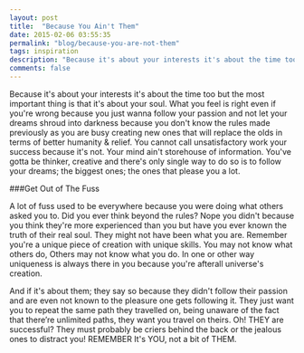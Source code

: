 ```yaml
---
layout: post
title:  "Because You Ain't Them"
date: 2015-02-06 03:55:35
permalink: "blog/because-you-are-not-them"
tags: inspiration
description: "Because it's about your interests it's about the time too but the most important thing is that it's about your soul."
comments: false
---
```


Because it's about your interests it's about the time too but the most important thing is that it's about your soul. 
What you feel is right even if you're wrong because you just wanna follow your passion and not let your dreams 
shroud into darkness because you don't know the rules made previously as you are busy creating new ones that will 
replace the olds in terms of better humanity & relief. You cannot call unsatisfactory work your success because 
it's not. Your mind ain't storehouse of information. You've gotta be thinker, creative and there's only single way 
to do so is to follow your dreams; the biggest ones; the ones that please you a lot. 

###Get Out of The Fuss

A lot of fuss used to be everywhere because you were doing what others asked you to. Did you ever think 
beyond the rules? Nope you didn't because you think they're more experienced than you but have you ever 
known the truth of their real soul. They might not have been what you are. Remember you're a unique piece of 
creation with unique skills. You may not know what others do, Others may not know what you do. In one or 
other way uniqueness is always there in you because you're afterall universe's creation. 


And if it's about them; they say so because they didn't follow their passion and are even not known to the 
pleasure one gets following it. They just want you to repeat the same path they travelled on, being unaware of the 
fact that there’re unlimited paths, they want you travel on theirs. Oh! THEY are successful? They must probably 
be criers behind the back or the jealous ones to distract you!
REMEMBER It's YOU, not a bit of THEM.
